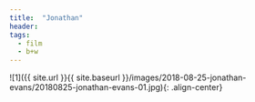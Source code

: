 ```yaml
---
title:  "Jonathan"
header:
tags: 
  - film
  - b+w
---
```


<p></p>
![1]({{ site.url }}{{ site.baseurl }}/images/2018-08-25-jonathan-evans/20180825-jonathan-evans-01.jpg){: .align-center}
<figcaption> </figcaption>
<p></p>

